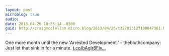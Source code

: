 ```yaml
---
layout: post
microblog: true
audio: 
date: 2013-04-26 10:55:14 -0500
guid: http://craigmcclellan.micro.blog/2013/04/26/t327813127100047361.html
---
```

One more month until the new 'Arrested Development.' - thebluthcompany: Just let that sink in for a minute. [t.co/bAgIr8Fiv...](http://t.co/bAgIr8Fivm)
